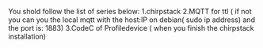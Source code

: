 You shold follow the list of series below:
1.chirpstack
2.MQTT for ttl ( if not you can you the local mqtt with the host:IP on debian( sudo ip address) and the port is: 1883)
3.CodeC of Profiledevice ( when you finish the chirpstack installation)
